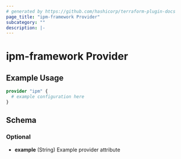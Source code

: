 ```yaml
---
# generated by https://github.com/hashicorp/terraform-plugin-docs
page_title: "ipm-framework Provider"
subcategory: ""
description: |-
---
```


# ipm-framework Provider

## Example Usage

```terraform
provider "ipm" {
  # example configuration here
}
```

<!-- schema generated by tfplugindocs -->

## Schema

### Optional

- **example** (String) Example provider attribute
